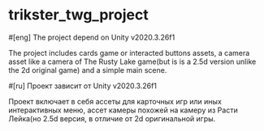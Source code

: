 # trikster_twg_project

#[eng]
The project depend on Unity v2020.3.26f1 

 The project includes cards game or interacted buttons assets, a camera asset like a camera of The Rusty Lake game(but is is a 2.5d version unlike the 2d original game) and a simple main scene.
 
 #[ru]
 Проект зависит от Unity v2020.3.26f1
 
 Проект включает в себя ассеты для карточных игр или иных интерактивных меню, ассет камеры похожей на камеру из Расти Лейка(но 2.5d версия, в отличие от 2d оригинальной игры.

